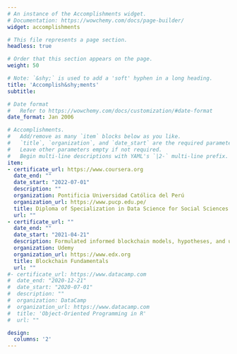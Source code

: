 ```yaml
---
# An instance of the Accomplishments widget.
# Documentation: https://wowchemy.com/docs/page-builder/
widget: accomplishments

# This file represents a page section.
headless: true

# Order that this section appears on the page.
weight: 50

# Note: `&shy;` is used to add a 'soft' hyphen in a long heading.
title: 'Accomplish&shy;ments'
subtitle:

# Date format
#   Refer to https://wowchemy.com/docs/customization/#date-format
date_format: Jan 2006

# Accomplishments.
#   Add/remove as many `item` blocks below as you like.
#   `title`, `organization`, and `date_start` are the required parameters.
#   Leave other parameters empty if not required.
#   Begin multi-line descriptions with YAML's `|2-` multi-line prefix.
item:
- certificate_url: https://www.coursera.org
  date_end: ""
  date_start: "2022-07-01"
  description: ""
  organization: Pontificia Universidad Católica del Perú
  organization_url: https://www.pucp.edu.pe/
  title: Diploma of Specialization in Data Science for Social Sciences and Public Management
  url: ""
- certificate_url: ""
  date_end: ""
  date_start: "2021-04-21"
  description: Formulated informed blockchain models, hypotheses, and use cases.
  organization: Udemy
  organization_url: https://www.edx.org
  title: Blockchain Fundamentals
  url: ""
#- certificate_url: https://www.datacamp.com
#  date_end: "2020-12-21"
#  date_start: "2020-07-01"
#  description: ""
#  organization: DataCamp
#  organization_url: https://www.datacamp.com
#  title: 'Object-Oriented Programming in R'
#  url: ""

design:
  columns: '2' 
---
```

